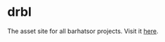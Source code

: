 # drbl
The asset site for all barhatsor projects. Visit it [here](https://barhatsor.github.io/var).
